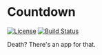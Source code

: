 # Countdown
[![License](https://img.shields.io/badge/License-Apache%202.0-blue.svg)](https://opensource.org/licenses/Apache-2.0) [![Build Status](https://travis-ci.com/seanarwa/countdown.svg?branch=master)](https://travis-ci.com/seanarwa/countdown)

Death? There&#x27;s an app for that.
